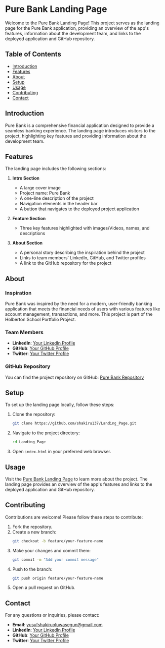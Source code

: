 # Pure Bank Landing Page

Welcome to the Pure Bank Landing Page! This project serves as the landing page for the Pure Bank application, providing an overview of the app's features, information about the development team, and links to the deployed application and GitHub repository.

## Table of Contents

- [Introduction](#introduction)
- [Features](#features)
- [About](#about)
- [Setup](#setup)
- [Usage](#usage)
- [Contributing](#contributing)
- [Contact](#contact)

## Introduction

Pure Bank is a comprehensive financial application designed to provide a seamless banking experience. The landing page introduces visitors to the project, highlighting key features and providing information about the development team.

## Features

The landing page includes the following sections:

1. **Intro Section**

   - A large cover image
   - Project name: Pure Bank
   - A one-line description of the project
   - Navigation elements in the header bar
   - A button that navigates to the deployed project application

2. **Feature Section**

   - Three key features highlighted with images/Videos, names, and descriptions

3. **About Section**
   - A personal story describing the inspiration behind the project
   - Links to team members' LinkedIn, GitHub, and Twitter profiles
   - A link to the GitHub repository for the project

## About

### Inspiration

Pure Bank was inspired by the need for a modern, user-friendly banking application that meets the financial needs of users with various features like account management, transactions, and more. This project is part of the Holberton School Portfolio Project.

### Team Members

- **LinkedIn**: [Your LinkedIn Profile](http://linkedin.com/in/yusuf-shakiru-oluwasegun)
- **GitHub**: [Your GitHub Profile](https://github.com/shakiru137)
- **Twitter**: [Your Twitter Profile](https://twitter.com/yusufshakiruol2/)

### GitHub Repository

You can find the project repository on GitHub: [Pure Bank Repository](https://github.com/shakiru137/Landing_Page.git)

## Setup

To set up the landing page locally, follow these steps:

1. Clone the repository:
   ```bash
   git clone https://github.com/shakiru137/Landing_Page.git
   ```
2. Navigate to the project directory:
   ```bash
   cd Landing_Page
   ```
3. Open `index.html` in your preferred web browser.

## Usage

Visit the [Pure Bank Landing Page](https://github.com/shakiru137/Landing_Page.git) to learn more about the project. The landing page provides an overview of the app's features and links to the deployed application and GitHub repository.

## Contributing

Contributions are welcome! Please follow these steps to contribute:

1. Fork the repository.
2. Create a new branch:
   ```bash
   git checkout -b feature/your-feature-name
   ```
3. Make your changes and commit them:
   ```bash
   git commit -m "Add your commit message"
   ```
4. Push to the branch:
   ```bash
   git push origin feature/your-feature-name
   ```
5. Open a pull request on GitHub.

## Contact

For any questions or inquiries, please contact:

- **Email**: yusufshakiruoluwasegun@gmail.com
- **LinkedIn**: [Your LinkedIn Profile](http://linkedin.com/in/yusuf-shakiru-oluwasegun)
- **GitHub**: [Your GitHub Profile](https://github.com/shakiru137)
- **Twitter**: [Your Twitter Profile](https://twitter.com/yusufshakiruol2/)
